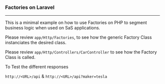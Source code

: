 ### Factories on Laravel

---
This is a minimal example on how to use Factories on PHP to segment business logic when used on SaS applications.

Please review `app/Http/Factories`, to see how the generic Factory Class instanciates the desired class.

Please review `app/Http/Controllers/CarController` to see how the Factory Class is called.

To Test the different responses

`http://<URL>/api` & `http://<URL>/api?maker=tesla`
